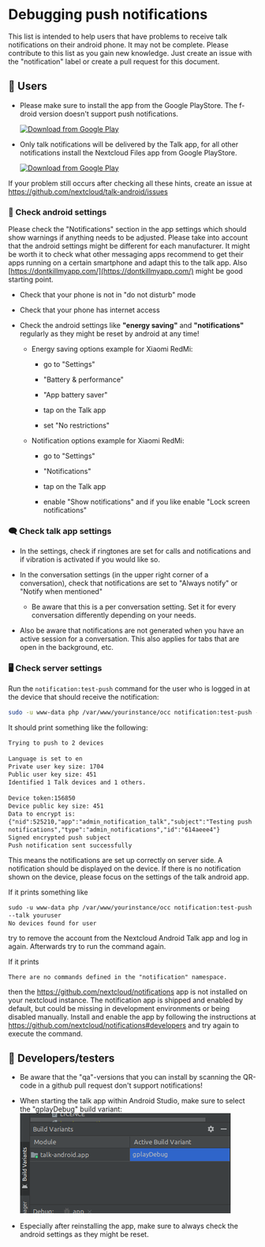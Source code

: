# Debugging push notifications

This list is intended to help users that have problems to receive talk notifications on their android phone. It may 
not be complete. Please contribute to this list as you gain new knowledge. Just create an issue with the 
"notification" label or create a pull request for this document. 

## 📱 Users
- Please make sure to install the app from the Google PlayStore. The f-droid version doesn't support push notifications.
  
  [<img src="https://play.google.com/intl/en_us/badges/images/generic/en_badge_web_generic.png"
  alt="Download from Google Play"
  height="80">](https://play.google.com/store/apps/details?id=com.nextcloud.talk2)

- Only talk notifications will be delivered by the Talk app, for all other notifications install the Nextcloud Files 
  app from Google PlayStore.
  
  [<img src="https://play.google.com/intl/en_us/badges/images/generic/en_badge_web_generic.png"
  alt="Download from Google Play"
  height="80">](https://play.google.com/store/apps/details?id=com.nextcloud.client)

If your problem still occurs after checking all these hints, create an issue at https://github.com/nextcloud/talk-android/issues

### 🤖 Check android settings

Please check the "Notifications" section in the app settings which should show warnings if anything needs to be 
adjusted.
Please take into account that the android settings might be different for each manufacturer.
It might be worth it to check what other messaging apps recommend to get their apps running on a certain smartphone and adapt this to the talk app.
Also [https://dontkillmyapp.com/](https://dontkillmyapp.com/) might be good starting point.

- Check that your phone is not in "do not disturb" mode

- Check that your phone has internet access

- Check the android settings like **"energy saving"** and **"notifications"** regularly as they might be reset by
  android at any time!

    - Energy saving options example for Xiaomi RedMi:

		- go to "Settings" 

        - "Battery & performance"

        - "App battery saver"

        - tap on the Talk app 

        - set "No restrictions"

    - Notification options example for Xiaomi RedMi:

		- go to "Settings" 

        - "Notifications" 

        - tap on the Talk app 

        - enable "Show notifications" and if you like 
          enable "Lock screen notifications"

### 🗨️ Check talk app settings
- In the settings, check if ringtones are set for calls and notifications and if vibration is activated if you would 
  like so.

- In the conversation settings (in the upper right corner of a conversation), check that notifications are set to 
  "Always notify" or "Notify when mentioned"

	- Be aware that this is a per conversation setting. Set it for every conversation differently depending on your 
      needs.

- Also be aware that notifications are not generated when you have an active session for a conversation. This also applies for tabs that are open in the background, etc.

### 🖥 Check server settings

Run the `notification:test-push` command for the user who is logged in at the device that should receive the notification:

```bash
sudo -u www-data php /var/www/yourinstance/occ notification:test-push --talk youruser
```

It should print something like the following:
```
Trying to push to 2 devices
  
Language is set to en
Private user key size: 1704
Public user key size: 451
Identified 1 Talk devices and 1 others.

Device token:156850
Device public key size: 451
Data to encrypt is: {"nid":525210,"app":"admin_notification_talk","subject":"Testing push notifications","type":"admin_notifications","id":"614aeee4"}
Signed encrypted push subject
Push notification sent successfully
```
This means the notifications are set up correctly on server side. A notification should be displayed on the device. 
If there is no notification shown on the device, please focus on the settings of the talk android app.

If it prints something like
```
sudo -u www-data php /var/www/yourinstance/occ notification:test-push --talk youruser
No devices found for user
```
try to remove the account from the Nextcloud Android Talk app and log in again. Afterwards try to run the command 
again.
 
If it prints
```
There are no commands defined in the "notification" namespace. 
```
then the https://github.com/nextcloud/notifications app is not installed on your nextcloud instance.
The notification app is shipped and enabled by default, but could be missing in development environments or being disabled manually.
Install and enable the app by following the instructions at https://github.com/nextcloud/notifications#developers and 
try again to execute the command.

## 🦺 Developers/testers
- Be aware that the "qa"-versions that you can install by scanning the QR-code in a github pull request don't 
  support notifications!

- When starting the talk app within Android Studio, make sure to select the "gplayDebug" build variant:
  ![gplay debug build variant](/docs/gplayDebugBuildVariant.png "gplay debug build variant")

- Especially after reinstalling the app, make sure to always check the android settings as they might be reset.
